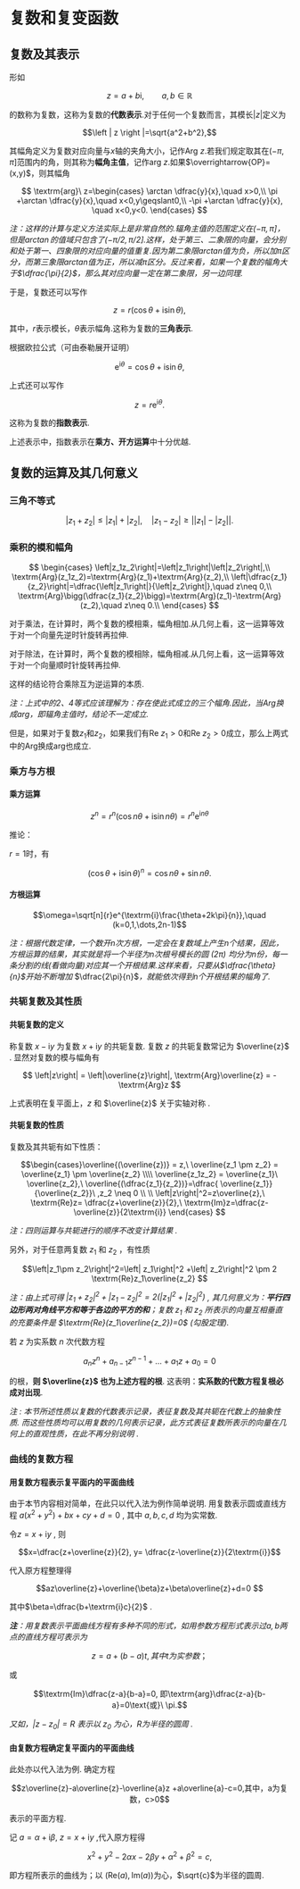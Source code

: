 # 复数和复变函数

## 复数及其表示

形如

$$z=a+b\textrm{i},\qquad a,b\in\mathbb{R}$$

的数称为复数，这称为复数的**代数表示**.对于任何一个复数而言，其模长$\left |z\right|$定义为

$$\left | z \right |=\sqrt{a^2+b^2},$$

其幅角定义为复数对应向量与$x$轴的夹角大小，记作$\textrm{Arg}\ z$.若我们规定取其在$(-\pi,\pi]$范围内的角，则其称为**幅角主值**，记作$\textrm{arg}\ z$.如果$\overrightarrow{OP}=(x,y)$，则其幅角

$$
\textrm{arg}\ z=\begin{cases}
    \arctan \dfrac{y}{x},\quad x>0,\\
    \pi +\arctan \dfrac{y}{x},\quad x<0,y\geqslant0,\\
    -\pi +\arctan \dfrac{y}{x}, \quad x<0,y<0.
\end{cases}
$$

*注：这样的计算与定义方法实际上是非常自然的.辐角主值的范围定义在$(-\pi,\pi]$，但是$\arctan$的值域只包含了$(-\pi/2,\pi/2]$.这样，处于第三、二象限的向量，会分别和处于第一、四象限的对应向量的值重复.因为第二象限arctan值为负，所以加π区分，而第三象限arctan值为正，所以减π区分。反过来看，如果一个复数的幅角大于$\dfrac{\pi}{2}$，那么其对应向量一定在第二象限，另一边同理.*

于是，复数还可以写作

$$
z=r(\cos \theta +\textrm{i}\sin \theta),
$$

其中，$r$表示模长，$\theta$表示幅角.这称为复数的**三角表示**.

根据欧拉公式（可由泰勒展开证明）

$$
\textrm{e}^{\textrm{i}\theta} = \cos \theta+\textrm{i}\sin\theta,
$$

上式还可以写作

$$
z=r\textrm{e}^{\textrm{i}\theta}.
$$

这称为复数的**指数表示**.

上述表示中，指数表示在**乘方、开方运算**中十分优越.

## 复数的运算及其几何意义

### 三角不等式

$$
\left| z_1+z_2\right|\leqslant\left|z_1\right|+\left|z_2\right|,\quad \left| z_1-z_2\right|\geqslant\left|\left|z_1\right|-\left|z_2\right|\right|.
$$

### 乘积的模和幅角

$$
\begin{cases}
    \left|z_1z_2\right|=\left|z_1\right|\left|z_2\right|,\\
    \textrm{Arg}(z_1z_2)=\textrm{Arg}(z_1)+\textrm{Arg}(z_2),\\
    \left|\dfrac{z_1}{z_2}\right|=\dfrac{\left|z_1\right|}{\left|z_2\right|},\quad z\neq 0,\\
    \textrm{Arg}\bigg(\dfrac{z_1}{z_2}\bigg)=\textrm{Arg}(z_1)-\textrm{Arg}(z_2),\quad z\neq 0.\\
\end{cases}
$$

对于乘法，在计算时，两个复数的模相乘，幅角相加.从几何上看，这一运算等效于对一个向量先逆时针旋转再拉伸.

对于除法，在计算时，两个复数的模相除，幅角相减.从几何上看，这一运算等效于对一个向量顺时针旋转再拉伸.

这样的结论符合乘除互为逆运算的本质.

*注：上式中的2、4等式应该理解为：存在使此式成立的三个幅角.因此，当$\textrm{Arg}$换成$\textrm{arg}$，即辐角主值时，结论不一定成立.*

但是，如果对于复数$z_1$和$z_2$，如果我们有$\textrm{Re}\ z_1>0$和$\textrm{Re}\ z_2>0$成立，那么上两式中的$\textrm{Arg}$换成$\textrm{arg}$也成立.

### 乘方与方根

#### 乘方运算

$$z^n=r^n(\cos{n\theta}+\textrm{i}\sin{n\theta})=r^n\textrm{e}^{\textrm{i}n\theta}$$

推论：

$r=1$时，有

$$
(\cos{\theta}+\textrm{i}\sin{\theta})^n=\cos{n\theta}+\sin{n\theta}.
$$

#### 方根运算

$$\omega=\sqrt[n]{r}e^{\textrm{i}\frac{\theta+2k\pi}{n}},\quad (k=0,1,\dots,2n-1)$$

*注：根据代数定律，一个数开$n$次方根，一定会在复数域上产生$n$个结果，因此，方根运算的结果，其实就是将一个半径为$n$次根号模长的圆 ($2\pi$) 均分为n份，每一条分割的线(看做向量)对应其一个开根结果.这样来看，只要从$\dfrac{\theta}{n}$开始不断增加* $\dfrac{2\pi}{n}$*，就能依次得到$n$个开根结果的幅角了.*

### 共轭复数及其性质

#### 共轭复数的定义

称复数 $x-\textrm{i}y$ 为复数 $x+\textrm{i}y$ 的共轭复数. 复数 $z$ 的共轭复数常记为 $\overline{z}$ . 显然对复数的模与幅角有

$$
\left|z\right| = \left|\overline{z}\right|, \textrm{Arg}\overline{z} = - \textrm{Arg}z 
$$ 

上式表明在复平面上，$z$ 和 $\overline{z}$ 关于实轴对称 .

#### 共轭复数的性质

复数及其共轭有如下性质：

$$\begin{cases}\overline{(\overline{z})} = z,\ \overline{z_1 \pm z_2} = \overline{z_1} \pm \overline{z_2} 
\\\\
\overline{z_1z_2} = \overline{z_1}\ \overline{z_2},\ \overline{(\dfrac{z_1}{z_2})}=\dfrac{ \overline{z_1}}{\overline{z_2}}\ ,z_2 \neq 0
\\
\\
\left|z\right|^2=z\overline{z},\ \textrm{Re}z= \dfrac{z+\overline{z}}{2},\ \textrm{Im}z=\dfrac{z-\overline{z}}{2\textrm{i}}
\end{cases}
$$

*注：四则运算与共轭进行的顺序不改变计算结果 .*

另外，对于任意两复数 $z_1$ 和 $z_2$ ，有性质

$$\left|z_1\pm z_2\right|^2=\left| z_1\right|^2 +\left| z_2\right|^2 \pm 2 \textrm{Re}z_1\overline{z_2}
$$

*注：由上式可得 $\left|z_1+ z_2\right|^2+\left|z_1- z_2\right|^2=2(\left|z_1\right|^2+\left|z_2\right|^2)$ , 其几何意义为：**平行四边形两对角线平方和等于各边的平方的和**；复数 $z_1$ 和 $z_2$ 所表示的向量互相垂直的充要条件是 $\textrm{Re}(z_1\overline{z_2})=0$ (勾股定理).*

若 $z$ 为实系数 $n$ 次代数方程

$$a_nz^n + a_{n-1}z^{n-1}+ … +a_1z+a_0=0$$

的根，**则 $\overline{z}$ 也为上述方程的根**. 这表明：**实系数的代数方程复根必成对出现**.

*注 : 本节所述性质以复数的代数表示记录，表征复数及其共轭在代数上的抽象性质. 而这些性质均可以用复数的几何表示记录，此方式表征复数所表示的向量在几何上的直观性质，在此不再分别说明* .

### 曲线的复数方程

#### 用复数方程表示复平面内的平面曲线

由于本节内容相对简单，在此只以代入法为例作简单说明. 用复数表示圆或直线方程 $a(x^2+y^2)+bx +cy+d=0$ , 其中 $a,b,c,d$ 均为实常数.

令$z=x+\textrm{i}y$ , 则

$$x=\dfrac{z+\overline{z}}{2}, y= \dfrac{z-\overline{z}}{2\textrm{i}}$$

代入原方程整理得

$$az\overline{z}+\overline{\beta}z+\beta\overline{z}+d=0 $$

其中$\beta=\dfrac{b+\textrm{i}c}{2}$ .

***注**：用复数表示平面曲线方程有多种不同的形式，如用参数方程形式表示过$a,b$两点的直线方程可表示为*

$$z=a+(b-a)t,其中t为实参数；$$

或

$$\textrm{Im}\dfrac{z-a}{b-a}=0, 即\textrm{arg}\dfrac{z-a}{b-a}=0\text{或}\ \pi.$$

*又如，$\left|z-z_0\right|=R$ 表示以 $z_0$ 为心，$R$为半径的圆周 .*

#### 由复数方程确定复平面内的平面曲线

此处亦以代入法为例. 确定方程

$$z\overline{z}-a\overline{z}-\overline{a}z +a\overline{a}-c=0,其中，a为复数，c>0$$ 

表示的平面方程.

记 $a=\alpha +\textrm{i}\beta$, $z= x+\textrm{i}y$ ,代入原方程得

$$
x^2+y^2 -2\alpha x -2\beta y +\alpha^2 +\beta^2 = c,
$$

即方程所表示的曲线为；以 $(\textrm{Re}(a),\textrm{Im}(a))$为心，$\sqrt{c}$为半径的圆周. 
